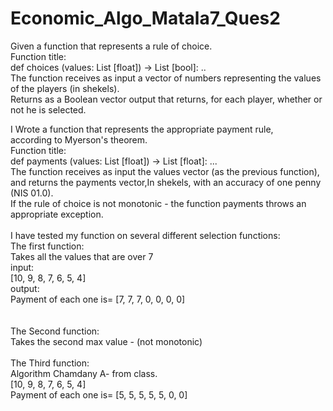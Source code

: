 # Economic_Algo_Matala7_Ques2

Given a function that represents a rule of choice. <br />
Function title: <br />
def choices (values: List [float]) → List [bool]: .. <br />
The function receives as input a vector of numbers representing the values of the players (in shekels). <br />
Returns as a Boolean vector output that returns, for each player, whether or not he is selected. <br />

I Wrote a function that represents the appropriate payment rule, <br />
according to Myerson's theorem.  <br />
Function title: <br />
def payments (values: List [float]) → List [float]: ... <br />
The function receives as input the values vector (as the previous function),  <br />
and returns the payments vector,In shekels, with an accuracy of one penny (NIS 01.0). <br />
If the rule of choice is not monotonic - the function payments throws an appropriate exception. <br />
<br />
I have tested my function on several different selection functions:<br />
The first function:<br />
Takes all the values that are over 7 <br />
input: <br />
[10, 9, 8, 7, 6, 5, 4] <br />
output: <br />
Payment of each one is= [7, 7, 7, 0, 0, 0, 0] <br />
<br />
<br />
The Second function: <br />
Takes the second max value - (not monotonic) <br />
 <br />
The Third function:<br />
Algorithm Chamdany A- from class. <br />
[10, 9, 8, 7, 6, 5, 4] <br />
Payment of each one is= [5, 5, 5, 5, 5, 0, 0] <br />

